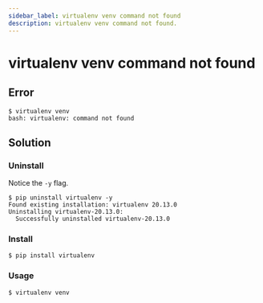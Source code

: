 ```yaml
---
sidebar_label: virtualenv venv command not found
description: virtualenv venv command not found.
---
```


# virtualenv venv command not found

## Error

```
$ virtualenv venv
bash: virtualenv: command not found
```

## Solution

### Uninstall

Notice the `-y` flag.

```
$ pip uninstall virtualenv -y
Found existing installation: virtualenv 20.13.0
Uninstalling virtualenv-20.13.0:
  Successfully uninstalled virtualenv-20.13.0
```
### Install

```
$ pip install virtualenv
```

### Usage

```
$ virtualenv venv
```